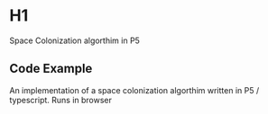 # H1

Space Colonization algorthim in P5

## Code Example

An implementation of a space colonization algorthim written in P5 / typescript. Runs in browser
